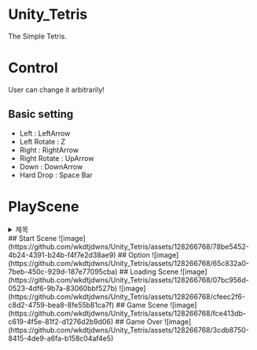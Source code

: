 # Unity_Tetris
The Simple Tetris.

# Control
User can change it arbitrarily! <br>
## Basic setting
- Left : LeftArrow
- Left Rotate : Z
- Right : RightArrow
- Right Rotate : UpArrow
- Down : DownArrow
- Hard Drop : Space Bar

# PlayScene
<details>
<summary>제목</summary>
	![image](https://github.com/wkdtjdwns/Unity_Tetris/assets/128266768/78be5452-4b24-4391-b24b-f4f7e2d38ae9)
</details>
## Start Scene
![image](https://github.com/wkdtjdwns/Unity_Tetris/assets/128266768/78be5452-4b24-4391-b24b-f4f7e2d38ae9)
## Option
![image](https://github.com/wkdtjdwns/Unity_Tetris/assets/128266768/65c832a0-7beb-450c-929d-187e77095cba)
## Loading Scene
![image](https://github.com/wkdtjdwns/Unity_Tetris/assets/128266768/07bc956d-0523-4df6-9b7a-83060bbf527b)
![image](https://github.com/wkdtjdwns/Unity_Tetris/assets/128266768/cfeec2f6-c8d2-4759-bea8-8fe55b81ca7f)
## Game Scene
![image](https://github.com/wkdtjdwns/Unity_Tetris/assets/128266768/fce413db-c619-4f5e-81f2-d1276d2b9d06)
## Game Over
![image](https://github.com/wkdtjdwns/Unity_Tetris/assets/128266768/3cdb8750-8415-4de9-a6fa-b158c04af4e5)
